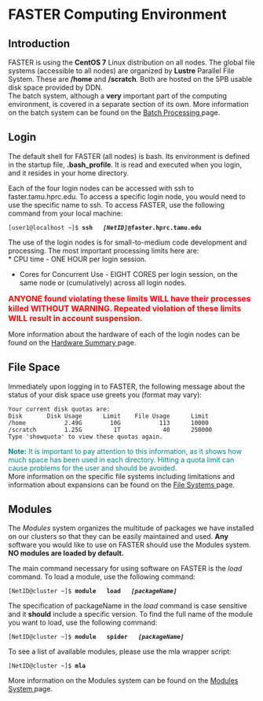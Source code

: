 # FASTER Computing Environment


## Introduction

FASTER is using the **CentOS 7** Linux distribution on all nodes. The
global file systems (accessible to all nodes) are organized by
**Lustre** Parallel File System. These are **/home** and **/scratch**.
Both are hosted on the 5PB usable disk space provided by DDN.  
The batch system, although a **very** important part of the computing
environment, is covered in a separate section of its own. More
information on the batch system can be found on the [ Batch Processing
](/kb3/User-Guides/FASTER/FASTER@Batch/ "wikilink") page.

## Login

The default shell for FASTER (all nodes) is bash. Its environment is
defined in the startup file, **.bash\_profile**. It is read and executed
when you login, and it resides in your home directory.

Each of the four login nodes can be accessed with ssh to
faster.tamu.hprc.edu. To access a specific login node, you would need to
use the specific name to ssh. To access FASTER, use the following
command from your local machine:

`[user1@localhost ~]$ `**`ssh   `*`[NetID]`*`@faster.hprc.tamu.edu`**

The use of the login nodes is for small-to-medium code development and
processing. The most important processing limits here are:  
\* CPU time - ONE HOUR per login session.

  - Cores for Concurrent Use - EIGHT CORES per login session, on the
    same node or (cumulatively) across all login nodes.

<font size=3 color=red>**ANYONE found violating these limits WILL have
their processes killed WITHOUT WARNING. Repeated violation of these
limits WILL result in account suspension.**</font>

More information about the hardware of each of the login nodes can be
found on the [ Hardware Summary ](/kb3/User-Guides/FASTER/FASTER@Intro/#login-nodes "wikilink")
page.  

## File Space

Immediately upon logging in to FASTER, the following message about the
status of your disk space use greets you (format may vary):

    Your current disk quotas are:
    Disk       Disk Usage      Limit    File Usage      Limit
    /home           2.49G        10G           113      10000
    /scratch        1.25G         1T            40      250000
    Type 'showquota' to view these quotas again. 

<font color=teal>**Note:** It is important to pay attention to this
information, as it shows how much space has been used in each directory.
Hitting a quota limit can cause problems for the user and should be
avoided.</font>  
More information on the specific file systems including limitations and
information about expansions can be found on the [ File Systems
](/kb3/User-Guides/FASTER/FASTER@Filesystems_and_Files/ "wikilink") page.

## Modules

The *Modules* system organizes the multitude of packages we have
installed on our clusters so that they can be easily maintained and
used. **Any** software you would like to use on FASTER should use the
Modules system.  
**NO modules are loaded by default.**

The main command necessary for using software on FASTER is the *load*
command. To load a module, use the following command:

`[NetID@cluster ~]$ `**`module   load   `*`[packageName]`***

The specification of packageName in the *load* command is case sensitive
and it **should** include a specific version. To find the full name of
the module you want to load, use the following command:

`[NetID@cluster ~]$ `**`module   spider   `*`[packageName]`***

To see a list of available modules, please use the mla wrapper script:

`[NetID@cluster ~]$ `**`mla`**

More information on the Modules system can be found on the [ Modules
System ](/kb3/Software/useful-tools/SW@Modules/ "wikilink") page.

